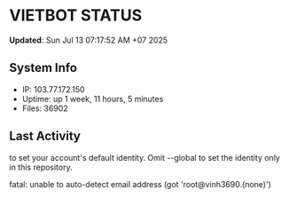 # VIETBOT STATUS
**Updated**: Sun Jul 13 07:17:52 AM +07 2025

## System Info
- IP: 103.77.172.150
- Uptime: up 1 week, 11 hours, 5 minutes
- Files: 36902

## Last Activity

to set your account's default identity.
Omit --global to set the identity only in this repository.

fatal: unable to auto-detect email address (got 'root@vinh3690.(none)')
